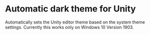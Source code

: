 # Automatic dark theme for Unity

Automatically sets the Unity editor theme based on the system theme settings. Currently this works only on Windows 10 Version 1903.